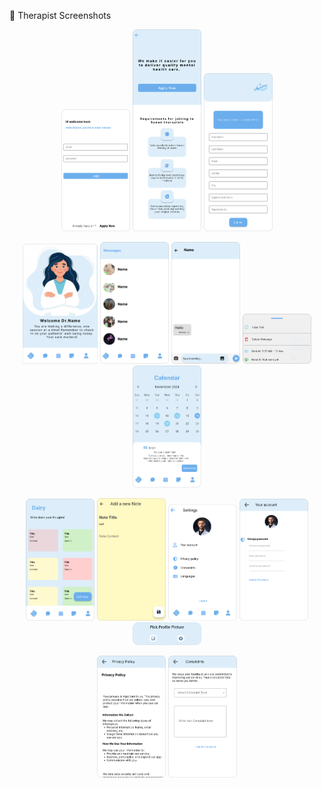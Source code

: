 📸 Therapist Screenshots  
<p align="center">
  <img src="therapistScreens/1.png" width="110" alt="Therapist Screenshot 1" />
  <img src="therapistScreens/2.png" width="110" alt="Therapist Screenshot 2" />
  <img src="therapistScreens/3.png" width="110" alt="Therapist Screenshot 3" />
</p>
<p align="center">
    <img src="therapistScreens/4.png" width="120" alt="Therapist Screenshot 4" />
  <img src="therapistScreens/5.png" width="110" alt="Therapist Screenshot 5" />
  <img src="therapistScreens/6.png" width="110" alt="Therapist Screenshot 6" />
  <img src="therapistScreens/7.png" width="110" alt="Therapist Screenshot 7" />
  <img src="therapistScreens/8.png" width="110" alt="Therapist Screenshot 8" />
</p>
<p align="center">
  <img src="therapistScreens/9.png" width="110" alt="Therapist Screenshot 9" />
  <img src="therapistScreens/10.png" width="110" alt="Therapist Screenshot 10" />
  <img src="therapistScreens/11.png" width="110" alt="Therapist Screenshot 11" />
  <img src="therapistScreens/12.png" width="110" alt="Therapist Screenshot 12" />  <img src="therapistScreens/13.png" width="110" alt="Therapist Screenshot 13" />

</p>
<p align="center">
  <img src="therapistScreens/14.png" width="110" alt="Therapist Screenshot 14" />
  <img src="therapistScreens/15.png" width="110" alt="Therapist Screenshot 15" />
</p>

